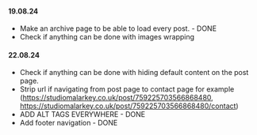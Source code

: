 #### 19.08.24

- Make an archive page to be able to load every post. - DONE
- Check if anything can be done with images wrapping

#### 22.08.24

- Check if anything can be done with hiding default content on the post page. 
- Strip url if navigating from post page to contact page for example (https://studiomalarkey.co.uk/post/759225703566868480, https://studiomalarkey.co.uk/post/759225703566868480/contact)
- ADD ALT TAGS EVERYWHERE - DONE
- Add footer navigation - DONE